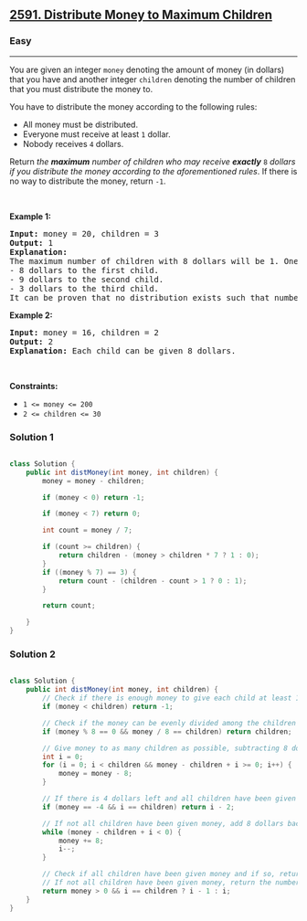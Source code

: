 <h2><a href="https://leetcode.com/problems/distribute-money-to-maximum-children/">2591. Distribute Money to Maximum Children</a></h2><h3>Easy</h3><hr><div><p>You are given an integer <code>money</code> denoting the amount of money (in dollars) that you have and another integer <code>children</code> denoting the number of children that you must distribute the money to.</p>

<p>You have to distribute the money according to the following rules:</p>

<ul>
	<li>All money must be distributed.</li>
	<li>Everyone must receive at least <code>1</code> dollar.</li>
	<li>Nobody receives <code>4</code> dollars.</li>
</ul>

<p>Return <em>the <strong>maximum</strong> number of children who may receive <strong>exactly</strong> </em><code>8</code> <em>dollars if you distribute the money according to the aforementioned rules</em>. If there is no way to distribute the money, return <code>-1</code>.</p>

<p>&nbsp;</p>
<p><strong class="example">Example 1:</strong></p>

<pre><strong>Input:</strong> money = 20, children = 3
<strong>Output:</strong> 1
<strong>Explanation:</strong> 
The maximum number of children with 8 dollars will be 1. One of the ways to distribute the money is:
- 8 dollars to the first child.
- 9 dollars to the second child. 
- 3 dollars to the third child.
It can be proven that no distribution exists such that number of children getting 8 dollars is greater than 1.
</pre>

<p><strong class="example">Example 2:</strong></p>

<pre><strong>Input:</strong> money = 16, children = 2
<strong>Output:</strong> 2
<strong>Explanation:</strong> Each child can be given 8 dollars.
</pre>

<p>&nbsp;</p>
<p><strong>Constraints:</strong></p>

<ul>
	<li><code>1 &lt;= money &lt;= 200</code></li>
	<li><code>2 &lt;= children &lt;= 30</code></li>
</ul>
</div>


### Solution 1

```java

class Solution {
    public int distMoney(int money, int children) {
        money = money - children;

        if (money < 0) return -1;

        if (money < 7) return 0;

        int count = money / 7;

        if (count >= children) {
            return children - (money > children * 7 ? 1 : 0);
        }
        if ((money % 7) == 3) {
            return count - (children - count > 1 ? 0 : 1);
        }

        return count;

    }
}

```

### Solution 2 


```java 

class Solution {
    public int distMoney(int money, int children) {
        // Check if there is enough money to give each child at least 1 dollar
        if (money < children) return -1;

        // Check if the money can be evenly divided among the children and each child can receive exactly 8 dollars
        if (money % 8 == 0 && money / 8 == children) return children;

        // Give money to as many children as possible, subtracting 8 dollars from the total money for each child
        int i = 0;
        for (i = 0; i < children && money - children + i >= 0; i++) {
            money = money - 8;
        }

        // If there is 4 dollars left and all children have been given money, take 8 dollars from two of the children
        if (money == -4 && i == children) return i - 2;

        // If not all children have been given money, add 8 dollars back to the total money until there is enough to give money to all children
        while (money - children + i < 0) {
            money += 8;
            i--;
        }

        // Check if all children have been given money and if so, return the number of children who received exactly 8 dollars
        // If not all children have been given money, return the number of children who did receive money
        return money > 0 && i == children ? i - 1 : i;
    }
}

```
